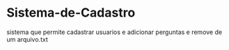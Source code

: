 # Sistema-de-Cadastro
sistema que permite cadastrar usuarios e adicionar perguntas e remove de um arquivo.txt
